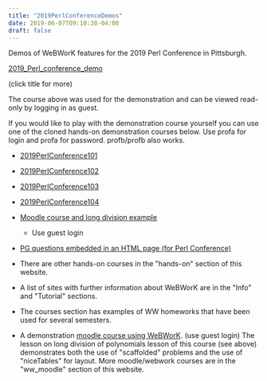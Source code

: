```yaml
---
title: "2019PerlConferenceDemos"
date: 2019-06-07T09:10:38-04:00
draft: false
---
```


Demos  of WeBWorK features for the 2019 Perl Conference in Pittsburgh.

[2019_Perl_conference_demo](https://demo.webwork.rochester.edu/webwork2/2019_Perl_conference_demo)

(click title for more)
<!--more-->

The course above was used for the demonstration and can be viewed read-only by logging in as 
guest.  

If you would like to play with the demonstration course yourself you can 
use one of the cloned 
hands-on demonstration courses below.
Use profa for login and profa for password.
profb/profb  also works.

* [2019PerlConference101](https://demo.webwork.rochester.edu/webwork2/2019PerlConference102/)
* [2019PerlConference102](https://demo.webwork.rochester.edu/webwork2/2019PerlConference102/)
* [2019PerlConference103](https://demo.webwork.rochester.edu/webwork2/2019PerlConference103/)
* [2019PerlConference104](https://demo.webwork.rochester.edu/webwork2/2019PerlConference104/)

* [Moodle course and long division example](https://demo.webwork.rochester.edu/moodle/mod/wwassignment/view.php?id=658)
	* Use guest login
	
* [PG questions embedded in an HTML page (for Perl Conference)](https://demo.webwork.rochester.edu/gage/2019_Perl_conference/PerlConferenceEmbeddedProblems.html)

* There are other hands-on courses in the "hands-on" section of this website.

* A list of sites with further information about WeBWorK are in the "Info" and "Tutorial" sections.

* The courses section has examples of WW homeworks that have been used for several semesters.

* A demonstration [moodle course using WeBWorK](https://demo.webwork.rochester.edu/moodle/course/view.php?id=22). (use guest login)
The lesson on long division of polynomials lesson of this course (see above) demonstrates both the use of "scaffolded" problems 
and the use of "niceTables" for layout.  More moodle/webwork courses are in the "ww_moodle" section of this website. 

